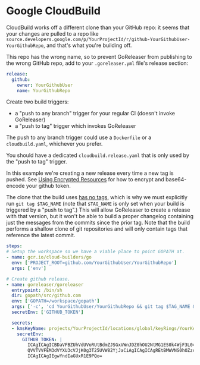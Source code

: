 # Google CloudBuild

CloudBuild works off a different clone than your GitHub repo: it seems that
your changes are pulled to a repo like
`source.developers.google.com/p/YourProjectId/r/github-YourGithubUser-YourGithubRepo`,
and that's what you're building off.

This repo has the wrong name, so to prevent GoReleaser from publishing to
the wrong GitHub repo, add to your `.goreleaser.yml` file's release section:

```yml
release:
  github:
    owner: YourGithubUser
    name: YourGithubRepo
```

Create two build triggers:

- a "push to any branch" trigger for your regular CI (doesn't invoke GoReleaser)
- a "push to tag" trigger which invokes GoReleaser

The push to any branch trigger could use a `Dockerfile` or a `cloudbuild.yaml`,
whichever you prefer.

You should have a dedicated `cloudbuild.release.yaml` that is only used by the
"push to tag" trigger.

In this example we're creating a new release every time a new tag is pushed.
See [Using Encrypted Resources](https://cloud.google.com/cloud-build/docs/securing-builds/use-encrypted-secrets-credentials)
for how to encrypt and base64-encode your github token.

The clone that the build uses
[has no tags](https://issuetracker.google.com/u/1/issues/113668706),
which is why we must explicitly run `git tag $TAG_NAME` (note that `$TAG_NAME`
is only set when your build is triggered by a "push to tag".)
This will allow GoReleaser to create a release with that version,
but it won't be able to build a proper
changelog containing just the messages from the commits since the prior tag.
Note that the build performs a shallow clone of git repositories and will
only contain tags that reference the latest commit.

```yml
steps:
# Setup the workspace so we have a viable place to point GOPATH at.
- name: gcr.io/cloud-builders/go
  env: ['PROJECT_ROOT=github.com/YourGithubUser/YourGithubRepo']
  args: ['env']

# Create github release.
- name: goreleaser/goreleaser
  entrypoint: /bin/sh
  dir: gopath/src/github.com
  env: ['GOPATH=/workspace/gopath']
  args: ['-c', 'cd YourGithubUser/YourGithubRepo && git tag $TAG_NAME && /goreleaser' ]
  secretEnv: ['GITHUB_TOKEN']

  secrets:
  - kmsKeyName: projects/YourProjectId/locations/global/keyRings/YourKeyRing/cryptoKeys/YourKey
    secretEnv:
      GITHUB_TOKEN: |
        ICAgICAgICBDaVFBZUhVdUVoRUtBdmZJSGxVWnJDZ0hOU2NtMG1ES0k4WjF3L04zT3pEazhRbDZr
        QVVTVVFEM3dVYXU3cVJjK0g3T25UVW82YjJaCiAgICAgICAgREtBMWVNS0hOZzcyOUtmSGoyWk1x
        ICAgICAgIEgwYndIaGUxR1E9PQo=

```

